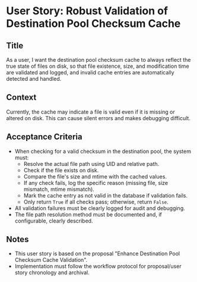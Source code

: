 # User Story: Robust Validation of Destination Pool Checksum Cache

## Title
As a user, I want the destination pool checksum cache to always reflect the true state of files on disk, so that file existence, size, and modification time are validated and logged, and invalid cache entries are automatically detected and handled.

## Context
Currently, the cache may indicate a file is valid even if it is missing or altered on disk. This can cause silent errors and makes debugging difficult.

## Acceptance Criteria
- When checking for a valid checksum in the destination pool, the system must:
  - Resolve the actual file path using UID and relative path.
  - Check if the file exists on disk.
  - Compare the file's size and mtime with the cached values.
  - If any check fails, log the specific reason (missing file, size mismatch, mtime mismatch).
  - Mark the cache entry as not valid in the database if validation fails.
  - Only return `True` if all checks pass; otherwise, return `False`.
- All validation failures must be clearly logged for audit and debugging.
- The file path resolution method must be documented and, if configurable, clearly described.

## Notes
- This user story is based on the proposal "Enhance Destination Pool Checksum Cache Validation".
- Implementation must follow the workflow protocol for proposal/user story chronology and archival.
